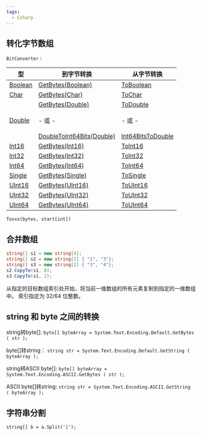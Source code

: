 ```yaml
---
tags:
  - Csharp
---
```

## 转化字节数组

`BitConverter` : 

| 型                                                                                   | 到字节转换                                                                                                                                                                                                                                                                                                                                                                | 从字节转换                                                                                                                                                                                                                                               |
| ----------------------------------------------------------------------------------- | -------------------------------------------------------------------------------------------------------------------------------------------------------------------------------------------------------------------------------------------------------------------------------------------------------------------------------------------------------------------- | --------------------------------------------------------------------------------------------------------------------------------------------------------------------------------------------------------------------------------------------------- |
| [Boolean](https://learn.microsoft.com/zh-cn/dotnet/api/system.boolean?view=net-8.0) | [GetBytes(Boolean)](https://learn.microsoft.com/zh-cn/dotnet/api/system.bitconverter.getbytes?view=net-8.0#system-bitconverter-getbytes(system-boolean))                                                                                                                                                                                                             | [ToBoolean](https://learn.microsoft.com/zh-cn/dotnet/api/system.bitconverter.toboolean?view=net-8.0)                                                                                                                                                |
| [Char](https://learn.microsoft.com/zh-cn/dotnet/api/system.char?view=net-8.0)       | [GetBytes(Char)](https://learn.microsoft.com/zh-cn/dotnet/api/system.bitconverter.getbytes?view=net-8.0#system-bitconverter-getbytes(system-char))                                                                                                                                                                                                                   | [ToChar](https://learn.microsoft.com/zh-cn/dotnet/api/system.bitconverter.tochar?view=net-8.0)                                                                                                                                                      |
| [Double](https://learn.microsoft.com/zh-cn/dotnet/api/system.double?view=net-8.0)   | [GetBytes(Double)](https://learn.microsoft.com/zh-cn/dotnet/api/system.bitconverter.getbytes?view=net-8.0#system-bitconverter-getbytes(system-double))  <br>  <br>- 或 -  <br>  <br>[DoubleToInt64Bits(Double)](https://learn.microsoft.com/zh-cn/dotnet/api/system.bitconverter.doubletoint64bits?view=net-8.0#system-bitconverter-doubletoint64bits(system-double)) | [ToDouble](https://learn.microsoft.com/zh-cn/dotnet/api/system.bitconverter.todouble?view=net-8.0)  <br>  <br>- 或 -  <br>  <br>[Int64BitsToDouble](https://learn.microsoft.com/zh-cn/dotnet/api/system.bitconverter.int64bitstodouble?view=net-8.0) |
| [Int16](https://learn.microsoft.com/zh-cn/dotnet/api/system.int16?view=net-8.0)     | [GetBytes(Int16)](https://learn.microsoft.com/zh-cn/dotnet/api/system.bitconverter.getbytes?view=net-8.0#system-bitconverter-getbytes(system-int16))                                                                                                                                                                                                                 | [ToInt16](https://learn.microsoft.com/zh-cn/dotnet/api/system.bitconverter.toint16?view=net-8.0)                                                                                                                                                    |
| [Int32](https://learn.microsoft.com/zh-cn/dotnet/api/system.int32?view=net-8.0)     | [GetBytes(Int32)](https://learn.microsoft.com/zh-cn/dotnet/api/system.bitconverter.getbytes?view=net-8.0#system-bitconverter-getbytes(system-int32))                                                                                                                                                                                                                 | [ToInt32](https://learn.microsoft.com/zh-cn/dotnet/api/system.bitconverter.toint32?view=net-8.0)                                                                                                                                                    |
| [Int64](https://learn.microsoft.com/zh-cn/dotnet/api/system.int64?view=net-8.0)     | [GetBytes(Int64)](https://learn.microsoft.com/zh-cn/dotnet/api/system.bitconverter.getbytes?view=net-8.0#system-bitconverter-getbytes(system-int64))                                                                                                                                                                                                                 | [ToInt64](https://learn.microsoft.com/zh-cn/dotnet/api/system.bitconverter.toint64?view=net-8.0)                                                                                                                                                    |
| [Single](https://learn.microsoft.com/zh-cn/dotnet/api/system.single?view=net-8.0)   | [GetBytes(Single)](https://learn.microsoft.com/zh-cn/dotnet/api/system.bitconverter.getbytes?view=net-8.0#system-bitconverter-getbytes(system-single))                                                                                                                                                                                                               | [ToSingle](https://learn.microsoft.com/zh-cn/dotnet/api/system.bitconverter.tosingle?view=net-8.0)                                                                                                                                                  |
| [UInt16](https://learn.microsoft.com/zh-cn/dotnet/api/system.uint16?view=net-8.0)   | [GetBytes(UInt16)](https://learn.microsoft.com/zh-cn/dotnet/api/system.bitconverter.getbytes?view=net-8.0#system-bitconverter-getbytes(system-uint16))                                                                                                                                                                                                               | [ToUInt16](https://learn.microsoft.com/zh-cn/dotnet/api/system.bitconverter.touint16?view=net-8.0)                                                                                                                                                  |
| [UInt32](https://learn.microsoft.com/zh-cn/dotnet/api/system.uint32?view=net-8.0)   | [GetBytes(UInt32)](https://learn.microsoft.com/zh-cn/dotnet/api/system.bitconverter.getbytes?view=net-8.0#system-bitconverter-getbytes(system-uint32))                                                                                                                                                                                                               | [ToUInt32](https://learn.microsoft.com/zh-cn/dotnet/api/system.bitconverter.touint32?view=net-8.0)                                                                                                                                                  |
| [UInt64](https://learn.microsoft.com/zh-cn/dotnet/api/system.uint64?view=net-8.0)   | [GetBytes(UInt64)](https://learn.microsoft.com/zh-cn/dotnet/api/system.bitconverter.getbytes?view=net-8.0#system-bitconverter-getbytes(system-uint64))                                                                                                                                                                                                               | [ToUInt64](https://learn.microsoft.com/zh-cn/dotnet/api/system.bitconverter.touint64?view=net-8.0)                                                                                                                                                  |

`Toxxx(bytes, start[int])`

## 合并数组

```c#
string[] s1 = new string[4];
string[] s2 = new string[2] { "1", "3"};
string[] s3 = new string[2] { "3", "4"};
s2.CopyTo(s1, 0);
s3.CopyTo(s1, 2);
```

从指定的目标数组索引处开始，将当前一维数组的所有元素复制到指定的一维数组中。 索引指定为 32/64 位整数。

## string 和 byte 之间的转换

string转byte[]:
`byte[] byteArray = System.Text.Encoding.Default.GetBytes ( str );`
 
byte[]转string：
`string str = System.Text.Encoding.Default.GetString ( byteArray );`
 
string转ASCII byte[]:
`byte[] byteArray = System.Text.Encoding.ASCII.GetBytes ( str );`
 
ASCII byte[]转string:
`string str = System.Text.Encoding.ASCII.GetString ( byteArray );`

## 字符串分割

`string[] b = a.Split('|');`